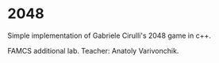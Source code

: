 # 2048
Simple implementation of Gabriele Cirulli's 2048 game in c++.
  
  FAMCS additional lab.
  Teacher: Anatoly Varivonchik.
